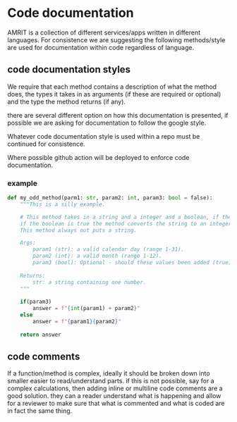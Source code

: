 # Code documentation
AMRIT is a collection of different services/apps written in different languages. For consistence we are suggesting the following methods/style are used for documentation within code regardless of language.

## code documentation styles
We require that each method contains a description of what the method does, the types it takes in as arguments (if these are required or optional) and the type the method returns (if any). 

there are several different option on how this documentation is presented, if possible we are asking for documentation to follow the google style. 

Whatever code documentation style is used within a repo must be continued for consistence.

Where possible github action will be deployed to enforce code documentation.

### example
```python
def my_odd_method(parm1: str, param2: int, param3: bool = false):
    """This is a silly example.

    # This method takes in a string and a integer and a boolean, if the boolean is false (Default) then the method joins both parameters together in a string. 
    if the boolean is true the method converts the string to an integer and add the integer together.
    This method always out puts a string. 

    Args:
        param1 (str): a valid calendar day (range 1-31).
        param2 (int): a valid month (range 1-12).
        param3 (bool): Optional - should these values been added (true) or append (false).        
    
    Returns:
        str: a string containing one number. 
    """
    
    if(param3)
        answer = f"{int(param1) + param2}" 
    else 
        answer = f"{param1}{param2}"
    
    return answer
```
## code comments
If a function/method is complex, ideally it should be broken down into smaller easier to read/understand parts. if this is not possible, say for a complex calculations, then adding inline or multiline code comments are a good solution. they can a reader understand what is happening and allow for a reviewer to make sure that what is commented and what is coded are in fact the same thing. 
